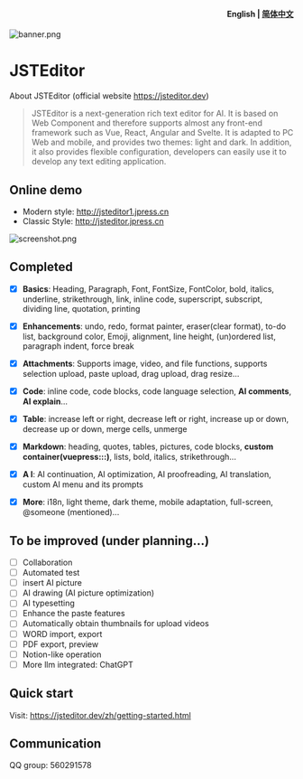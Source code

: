 <h4 align="right"><strong>English</strong> | <a href="./readme.zh.md">简体中文</a></h4>


![banner.png](docs%2Fassets%2Fimage%2Flogo-banner.png)

# JSTEditor

About JSTEditor (official website https://jsteditor.dev)

> JSTEditor is a next-generation rich text editor for AI. 
> It is based on Web Component and therefore supports almost any front-end framework 
> such as Vue, React, Angular and Svelte. It is adapted to PC Web and mobile, and provides two themes: light and dark. 
> In addition, it also provides flexible configuration, developers can easily use it to develop any text editing application.

## Online demo

- Modern style: http://jsteditor1.jpress.cn
- Classic Style: http://jsteditor.jpress.cn



![screenshot.png](docs%2Fassets%2Fimage%2Fscreenshot.png)


## Completed

- [x] **Basics**: Heading, Paragraph, Font, FontSize, FontColor, bold, italics, underline, strikethrough, link, inline code, superscript, subscript, dividing line, quotation, printing
- [x] **Enhancements**: undo, redo, format painter, eraser(clear format), to-do list, background color, Emoji, alignment, line height, (un)ordered list, paragraph indent, force break
- [x] **Attachments**: Supports image, video, and file functions, supports selection upload, paste upload, drag upload, drag resize...
- [x] **Code**: inline code, code blocks, code language selection, **AI comments**, **AI explain**...
- [x] **Table**: increase left or right, decrease left or right, increase up or down, decrease up or down, merge cells, unmerge
- [x] **Markdown**: heading, quotes, tables, pictures, code blocks, **custom container(vuepress:::)**, lists, bold, italics, strikethrough...
- [x] **A I**: AI continuation, AI optimization, AI proofreading, AI translation, custom AI menu and its prompts
- [x] **More**: i18n, light theme, dark theme, mobile adaptation, full-screen, @someone (mentioned)...


## To be improved (under planning...)

- [ ] Collaboration
- [ ] Automated test
- [ ] insert AI picture
- [ ] AI drawing (AI picture optimization)
- [ ] AI typesetting
- [ ] Enhance the paste features
- [ ] Automatically obtain thumbnails for upload videos
- [ ] WORD import, export
- [ ] PDF export, preview
- [ ] Notion-like operation
- [ ] More llm integrated: ChatGPT

## Quick start

Visit: https://jsteditor.dev/zh/getting-started.html

## Communication

QQ group: 560291578
